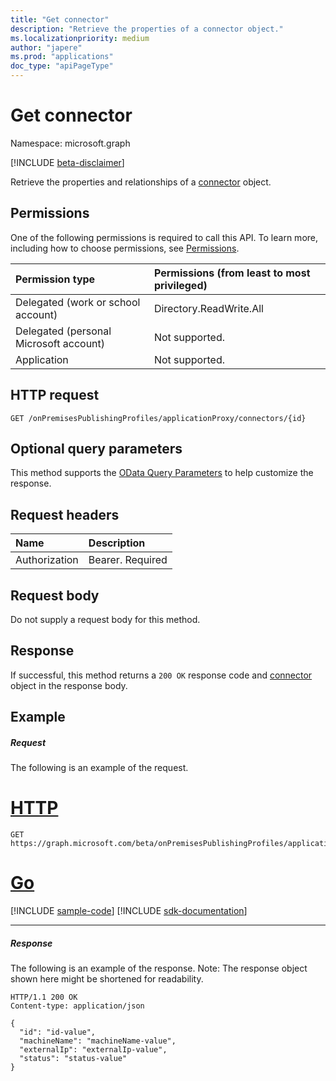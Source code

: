 ```yaml
---
title: "Get connector"
description: "Retrieve the properties of a connector object."
ms.localizationpriority: medium
author: "japere"
ms.prod: "applications"
doc_type: "apiPageType"
---
```


# Get connector

Namespace: microsoft.graph

[!INCLUDE [beta-disclaimer](../../includes/beta-disclaimer.md)]

Retrieve the properties and relationships of a [connector](../resources/connector.md) object.

## Permissions
One of the following permissions is required to call this API. To learn more, including how to choose permissions, see [Permissions](/graph/permissions-reference).

|Permission type      | Permissions (from least to most privileged)              |
|:--------------------|:---------------------------------------------------------|
|Delegated (work or school account) | Directory.ReadWrite.All    |
|Delegated (personal Microsoft account) | Not supported.    |
|Application | Not supported.  |

## HTTP request
<!-- { "blockType": "ignored" } -->
```http
GET /onPremisesPublishingProfiles/applicationProxy/connectors/{id}
```

## Optional query parameters
This method supports the [OData Query Parameters](/graph/query-parameters) to help customize the response.

## Request headers
| Name      |Description|
|:----------|:----------|
| Authorization  | Bearer. Required|

## Request body
Do not supply a request body for this method.

## Response

If successful, this method returns a `200 OK` response code and [connector](../resources/connector.md) object in the response body.

## Example

##### Request

The following is an example of the request.

# [HTTP](#tab/http)
<!-- {
  "blockType": "request",
  "name": "get_connector_1"
}-->
```msgraph-interactive
GET https://graph.microsoft.com/beta/onPremisesPublishingProfiles/applicationProxy/connectors/{id}
```

# [Go](#tab/go)
[!INCLUDE [sample-code](../includes/snippets/go/get-connector-1-go-snippets.md)]
[!INCLUDE [sdk-documentation](../includes/snippets/snippets-sdk-documentation-link.md)]

---

##### Response
The following is an example of the response. Note: The response object shown here might be shortened for readability.
<!-- {
  "blockType": "response",
  "truncated": true,
  "@odata.type": "microsoft.graph.connector"
} -->
```http
HTTP/1.1 200 OK
Content-type: application/json

{
  "id": "id-value",
  "machineName": "machineName-value",
  "externalIp": "externalIp-value",
  "status": "status-value"
}
```

<!-- uuid: 8fcb5dbc-d5aa-4681-8e31-b001d5168d79
2015-10-25 14:57:30 UTC -->
<!--
{
  "type": "#page.annotation",
  "description": "Get connector",
  "keywords": "",
  "section": "documentation",
  "tocPath": "",
  "suppressions": []
}
-->

